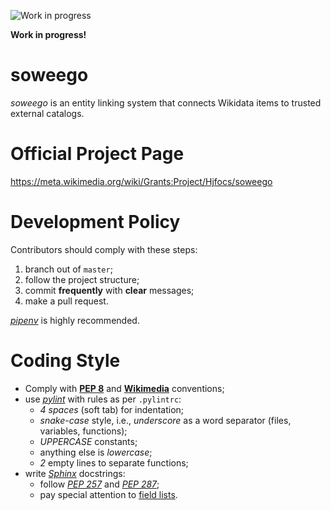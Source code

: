 ![Work in progress](https://mauroparravicini.files.wordpress.com/2011/10/lavori_in_corso.jpg?w=150&h=131)

**Work in progress!**

# soweego
_soweego_ is an entity linking system that connects Wikidata items to trusted external catalogs.

# Official Project Page
https://meta.wikimedia.org/wiki/Grants:Project/Hjfocs/soweego

# Development Policy
Contributors should comply with these steps:
1. branch out of `master`;
2. follow the project structure;
3. commit **frequently** with **clear** messages;
4. make a pull request.

_[pipenv](https://docs.python-guide.org/dev/virtualenvs/#installing-pipenv)_ is highly recommended.

# Coding Style
- Comply with **[PEP 8](https://www.python.org/dev/peps/pep-0008/)** and **[Wikimedia](https://www.mediawiki.org/wiki/Manual:Coding_conventions/Python)** conventions;
- use _[pylint](https://www.pylint.org/)_ with rules as per `.pylintrc`:
  - _4 spaces_ (soft tab) for indentation;
  - _snake-case_ style, i.e., _underscore_ as a word separator (files, variables, functions);
  - _UPPERCASE_ constants;
  - anything else is _lowercase_;
  - _2_ empty lines to separate functions;
- write _[Sphinx](http://www.sphinx-doc.org/en/stable/)_ docstrings:
  - follow _[PEP 257](https://www.python.org/dev/peps/pep-0257/)_ and _[PEP 287](https://www.python.org/dev/peps/pep-0287/)_;
  - pay special attention to [field lists](http://sphinx-doc.org/domains.html#info-field-lists).
